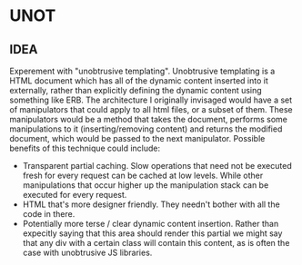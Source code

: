 UNOT
====

IDEA
----
  Experement with "unobtrusive templating". Unobtrusive templating is a HTML document which has all of the dynamic content inserted into it externally, rather than explicitly defining the dynamic content using something like ERB.
  The architecture I originally invisaged would have a set of manipulators that could apply to all html files, or a subset of them. These manipulators would be a method that takes the document, performs some manipulations to it (inserting/removing content) and returns the modified document, which would be passed to the next manipulator.
  Possible benefits of this technique could include:
  * Transparent partial caching. Slow operations that need not be executed fresh for every request can be cached at low levels. While other manipulations that occur higher up the manipulation stack can be executed for every request.
  * HTML that's more designer friendly. They needn't bother with all the code in there.
  * Potentially more terse / clear dynamic content insertion. Rather than expecitly saying that this area should render this partial we might say that any div with a certain class will contain this content, as is often the case with unobtrusive JS libraries.
